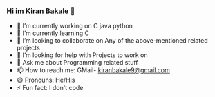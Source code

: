 ### Hi im Kiran Bakale 👋

- 🔭 I’m currently working on C java python
- 🌱 I’m currently learning C 
- 👯 I’m looking to collaborate on Any of the above-mentioned related projects
- 🤔 I’m looking for help with Projects to work on
- 💬 Ask me about Programming related stuff
- 📫 How to reach me: GMail- kiranbakale9@gmail.com
- 😄 Pronouns: He/His
- ⚡ Fun fact: I don't code

